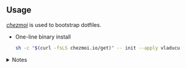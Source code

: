 ## Usage

[*chezmoi*](https://www.chezmoi.io/) is used to bootstrap dotfiles.

* One-line binary install
    ```sh
    sh -c "$(curl -fsLS chezmoi.io/get)" -- init --apply vladucu
    ```


<details>
    <summary>Notes</summary>

## Manual steps

### Multi-user support
If using multi-user support, Brew doesn't play nicely with this. Instead create
a dedicated user & group called `ops` to install brew stuff before running chezmoi.
- [ ] Automate creating this

### Import GPG keys
- use GPG Keychain provided by gpg-suite OR command-line
- mark it as ultimate

### Raycast
- Import Raycast configuration
- [ ] Remove Spotlight conflicting keyboard shortcut

### SpiderOak One Backup
- download & install manually if it fails throw `brew`

### VS Code
- open and enable _Sync Settings_ signing in with Github.

### Nix

#### Sources of inspiration
- https://ianthehenry.com/posts/how-to-learn-nix/quick-start-guide/
- https://yuanwang.ca/posts/getting-started-with-flakes.html
- https://checkoway.net/musings/nix/
- https://nixcloud.io/tour/?id=1
- https://wiki.nikiv.dev/package-managers/nix/
- https://wiki.nikiv.dev/operating-systems/linux/nixos
  - list of interesting dotfiles
- https://github.com/mitchellh/nixos-config
  - this is cool, does not use macOS for dev at all, just runs everything in NixOS in a VM
- https://github.com/wiltaylor/dotfiles/
- https://github.com/ahmedelgabri/dotfiles
- https://github.com/azuline/nixos
</details>